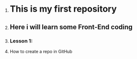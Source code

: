 1. # This is my first repository
2. ## Here i will learn some Front-End coding
3. ### Lesson 1:
4. How to create a repo in GitHub
